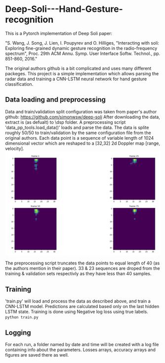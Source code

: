 # Deep-Soli---Hand-Gesture-recognition
This is a Pytorch implementation of Deep Soli paper: 

"S. Wang, J. Song, J. Lien, I. Poupyrev and O. Hilliges, "Interacting with soli: Exploring fine-grained dynamic gesture recognition in the radio-frequency spectrum", Proc. 29th ACM Annu. Symp. User Interface Softw. Technol., pp. 851-860, 2016."

The original authors github is a bit complicated and uses many different packeges. This project is a simple implementation which allows parsing the radar data and training a CNN-LSTM neural network for hand gesture classification. 


## Data loading and preprocessing
Data and train/validation split configuration was taken from paper's author github: https://github.com/simonwsw/deep-soli
After downloading the data, extract is (as defualt) to \dsp folder.
A preprocessing script 'data_pp_tools.load_data()' loads and parse the data. The data is splite roughly 50/50 to train/validation by the same configuration file from the original authors. Each data point is a sequence of variable length of 1024 dimensional vector which are reshaped to a [32,32] 2d Doppler map [range, velocity]. 
![Alt text](2d_sample.png?raw=true "Title")

The preprocessing script truncates the data points to equal length of 40 (as the authors mention in their paper). 33 & 23 sequences are droped from the training & validation sets respectivly as they have less than 40 samples.

## Training
'train.py' will load and process the data as described above, and train a CNN-LSTM model.
Predictions are calculated based only on the last hidden LSTM state. Training is done using Negative log loss using true labels.
`python train.py`


## Logging
For each run, a folder named by date and time will be created with a log file containing info about the parameters. Losses arrays, accuracy arrays and figures are saved there as well.
